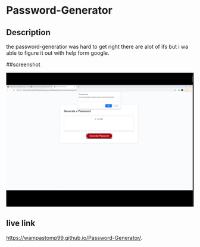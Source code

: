 # Password-Generator

## Description

the password-generatior was hard to get right there are alot of ifs but i wa able to figure it out with help form google.

##screenshot 

![](assets/images/password.png)

## live link
 https://wampastomp99.github.io/Password-Generator/.
